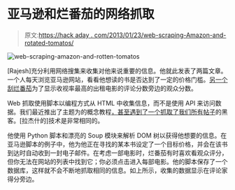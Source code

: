 # 亚马逊和烂番茄的网络抓取

> 原文:[https://hack aday . com/2013/01/23/web-scraping-Amazon-and-rotated-tomatos/](https://hackaday.com/2013/01/23/web-scraping-amazon-and-rotten-tomatoes/)

![web-scraping-amazon-and-rotten-tomatos](../Images/47f4b9f9afac157a9403fc82f8dfdbee.png)

[Rajesh]充分利用网络搜集来收集对他来说重要的信息。他就此发表了两篇文章。一个人每天浏览亚马逊网站，看看他想读的书是否达到了一定的价格门槛。[另一个刮烂番茄](http://rawdust.com/rotten/rotten-tomatoes-audience-scores.htm)为了显示收视率最高的出租电影的评论分数旁边的观众分数。

Web 抓取使用脚本以编程方式从 HTML 中收集信息，而不是使用 API 来访问数据。我们最近推出了主题为的概念教程[，甚至遇到了](http://hackaday.com/2012/12/10/web-scraping-tutorial/)[一个抓取了我们所有帖子](http://hackaday.com/2012/06/13/scraping-blogs-for-fun-and-profit/)的黑客。[拉杰什的]技术是非常相同的。

他使用 Python 脚本和漂亮的 Soup 模块来解析 DOM 树以获得他想要的信息。在亚马逊脚本的例子中，他为他正在寻找的某本书设定了一个目标价格，并会在该书到达时自动收到一封电子邮件。在考虑一部电影时，烂番茄有时喜欢看观众评分，但你无法在网站的列表中找到它；你必须点击进入每部电影。他的脚本保存了一个数据库，这样就不会不断地抓取相同的信息。如上所示，收集的数据显示在评论家得分旁边。